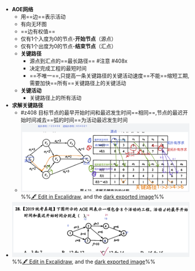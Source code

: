 - **AOE网络**
	- 用==边==表示活动
	- 有向无环图
	- ==边有权值==
	- 仅有1个入度为0的节点-**开始节点**（源点）
	- 仅有1个出度为0的节点-**结束节点**（汇点）
	- **关键路径**
		- 源点到汇点的==最长路径== #注意 #408x 
		- 决定完成工程的最短时间
		- ==不唯一==,只提高一条关键路径的关键活动速度==不能==缩短工期,需要加快==所有==关键路径上的关键活动
	- **关键活动**
		- 关键路径上的所有活动
- **求解关键路径**
	- #z408 目标节点的最早开始时间和最迟发生时间==相同==,节点的最迟开始时间减去==弧的时间==为活动最迟发生时间
	- ![](attachments/%E5%9B%BE%E7%9A%84%E5%85%B3%E9%94%AE%E8%B7%AF%E5%BE%84%202022-10-24%2020.57.16.excalidraw.svg)
%%[🖋 Edit in Excalidraw](attachments/%E5%9B%BE%E7%9A%84%E5%85%B3%E9%94%AE%E8%B7%AF%E5%BE%84%202022-10-24%2020.57.16.excalidraw.md), and the [dark exported image](attachments/%E5%9B%BE%E7%9A%84%E5%85%B3%E9%94%AE%E8%B7%AF%E5%BE%84%202022-10-24%2020.57.16.excalidraw.dark.svg)%%
- ![](attachments/%E5%9B%BE%E7%9A%84%E5%85%B3%E9%94%AE%E8%B7%AF%E5%BE%84%202022-10-25%2016.52.57.excalidraw.svg)
%%[🖋 Edit in Excalidraw](attachments/%E5%9B%BE%E7%9A%84%E5%85%B3%E9%94%AE%E8%B7%AF%E5%BE%84%202022-10-25%2016.52.57.excalidraw.md), and the [dark exported image](attachments/%E5%9B%BE%E7%9A%84%E5%85%B3%E9%94%AE%E8%B7%AF%E5%BE%84%202022-10-25%2016.52.57.excalidraw.dark.svg)%%